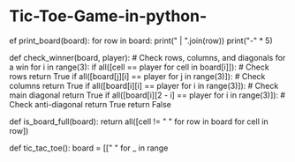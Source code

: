 # Tic-Toe-Game-in-python-
ef print_board(board):
    for row in board:
        print(" | ".join(row))
        print("-" * 5)

def check_winner(board, player):
    # Check rows, columns, and diagonals for a win
    for i in range(3):
        if all([cell == player for cell in board[i]]):  # Check rows
            return True
        if all([board[j][i] == player for j in range(3)]):  # Check columns
            return True
    if all([board[i][i] == player for i in range(3)]):  # Check main diagonal
        return True
    if all([board[i][2 - i] == player for i in range(3)]):  # Check anti-diagonal
        return True
    return False

def is_board_full(board):
    return all([cell != " " for row in board for cell in row])

def tic_tac_toe():
    board = [[" " for _ in range
